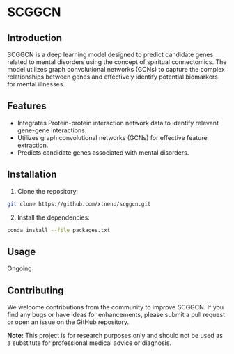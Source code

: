 # SCGGCN

## Introduction
SCGGCN is a deep learning model designed to predict candidate genes related to mental disorders using the concept of spiritual connectomics. The model utilizes graph convolutional networks (GCNs) to capture the complex relationships between genes and effectively identify potential biomarkers for mental illnesses.

## Features
- Integrates Protein-protein interaction network data to identify relevant gene-gene interactions.
- Utilizes graph convolutional networks (GCNs) for effective feature extraction.
- Predicts candidate genes associated with mental disorders.

## Installation
1. Clone the repository:
```bash
git clone https://github.com/xtnenu/scggcn.git
```
2. Install the dependencies:
```bash
conda install --file packages.txt
```

## Usage
Ongoing

## Contributing
We welcome contributions from the community to improve SCGGCN. If you find any bugs or have ideas for enhancements, please submit a pull request or open an issue on the GitHub repository.

**Note:** This project is for research purposes only and should not be used as a substitute for professional medical advice or diagnosis.
